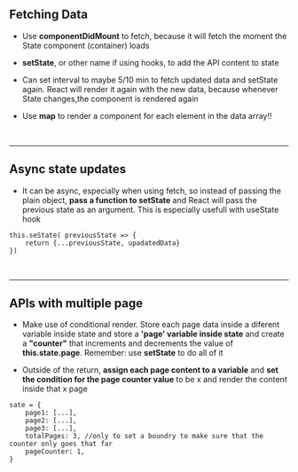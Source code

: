 ## Fetching Data

- Use **componentDidMount** to fetch, because it will fetch the moment the State component (container) loads

- **setState**, or other name if using hooks, to add the API content to state

- Can set interval to maybe 5/10 min to fetch updated data and setState again. React will render it again with the new data, because whenever State changes,the component is rendered again

- Use **map** to render a component for each element in the data array!!

<br>
<hr>

## Async state updates

- It can be async, especially when using fetch, so instead of passing the plain object, **pass a function to setState** and React will pass the previous state as an argument. This is especially usefull with useState hook

```
this.seState( previousState => {
    return {...previousState, upadatedData}
})
```

<br>
<hr>

## APIs with multiple page

- Make use of conditional render. Store each page data inside a diferent variable inside state and store a **'page' variable inside state** and create a **"counter"** that increments and decrements the value of **this.state.page**. Remember: use **setState** to do all of it

- Outside of the return, **assign each page content to a variable** and **set the condition for the page counter value** to be x and render the content inside that x page

```
sate = {
    page1: [...],
    page2: [...],
    page3: [...],
    totalPages: 3, //only to set a boundry to make sure that the counter only goes that far
    pageCounter: 1,
}
```
